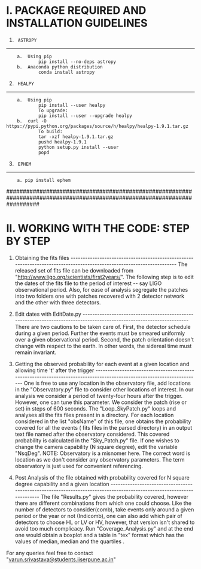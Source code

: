 I. PACKAGE REQUIRED AND INSTALLATION GUIDELINES
================================================

1.		ASTROPY
------------------------------------------------
		a.	Using pip
				pip install --no-deps astropy
		b.	Anaconda python distribution
				conda install astropy

2.		HEALPY
------------------------------------------------
		a.	Using pip
				pip install --user healpy
				To upgrade:
				pip install --user --upgrade healpy
		b.	curl -O https://pypi.python.org/packages/source/h/healpy/healpy-1.9.1.tar.gz
				To build:
				tar -xzf healpy-1.9.1.tar.gz
				pushd healpy-1.9.1
				python setup.py install --user
				popd

3.		EPHEM
------------------------------------------------
		a. pip install ephem

##########################################################################################################################

II. WORKING WITH THE CODE: STEP BY STEP
================================================

1.	Obtaining the fits files
		----------------------------------------------------------------------------------------------------------------------
				The released set of fits file can be downloaded from "http://www.ligo.org/scientists/first2years/".
		The following step is to edit the dates of the fits file to the period of interest -- say LIGO observational period.
		Also, for ease of analysis segregate the patches into two folders one with patches recovered with 2 detector network 
		and the other with three detectors.

2.	Edit dates with EditDate.py
		----------------------------------------------------------------------------------------------------------------------
				There are two cautions to be taken care of. First, the detector schedule during a given period. Further the events
		must be smeared uniformly over a given observational period. Second, the patch orientation doesn't change with respect 
		to the earth. In other words, the sidereal time must remain invariant. 

3.	Getting the observed probability for each event at a given location and allowing time 't' after the trigger
		----------------------------------------------------------------------------------------------------------------------
				One is free to use any location in the observatory file, add locations  in  the "Observatory.py" file to  consider
		other locations of interest. In our analysis we consider a period of twenty-four hours after the trigger. However, one
		can tune this  parameter. We consider the patch (rise or set) in steps of 600 seconds. 
				The "Loop_SkyPatch.py" loops and analyses all the fits files present in a directory. For each location  considered 
		in the list "obsName" of this file, one obtains the probability covered for all the events  ( fits files in the parsed 
		directory) in an output text file named after the observatory considered. This covered probability is calculated in the 
		"Sky_Patch.py" file. If one wishes to change the camera capability (N square degree), edit the variable "NsqDeg". 
				NOTE: Observatory is a misnomer here. The correct word is location as we don't consider any observatory parameters. 
		The term observatory is just used for convenient referencing.
				
4.	Post Analysis of the file obtained with probability covered for N square degree capability and a given location
		----------------------------------------------------------------------------------------------------------------------
				The file "Results.py" gives the probability covered, however there are different combinations from which one could
		choose. Like the number of detectors to consider(comb), take events only around a given period or the year or not 
		(Indicomb), one can also add which pair of detectors to choose HL or LV or HV, however, that version isn't shared 
		to avoid too much complicacy. Run "Coverage_Analysis.py" and at the end one would obtain a boxplot and a table in 
		"tex" format which has the values of median, median and the quartiles . 
	
For any queries feel free to contact "varun.srivastava@students.iiserpune.ac.in"
